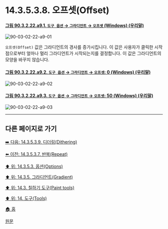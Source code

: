 # 14.3.5.3.8. 오프셋(Offset)

<a id="90-03-02-22-a9-01"></a>

#### [그림 90.3.2.22.a9.1. `도구 옵션` → `그라디언트` → `오프셋` (Windows) (우리말)](./90-03-02-22-gradient.md#90-03-02-22-a9-01)
![90-03-02-22-a9-01](https://github.com/wonder13662/gimp/assets/15767104/b0a233af-80f8-4b79-aa24-0e9c25e58fd8)

`오프셋(Offset)` 값은 그라디언트의 경사를 증가시킵니다. 이 값은 사용자가 클릭한 시작점으로부터 얼마나 멀리 그라디언트가 시작되는지를 결정합니다. 이 값은 그라디언트의 모양을 바꾸지 않습니다.

<a id="90-03-02-22-a9-02"></a>

#### [그림 90.3.2.22.a9.2. `도구 옵션` → `그라디언트` → `오프셋`: 0 (Windows) (우리말)](./90-03-02-22-gradient.md#90-03-02-22-a9-02)
![90-03-02-22-a9-02](https://github.com/wonder13662/gimp/assets/15767104/10595b32-0109-4b89-879f-3f49b83aafa0)

<a id="90-03-02-22-a9-03"></a>

#### [그림 90.3.2.22.a9.3. `도구 옵션` → `그라디언트` → `오프셋`: 50 (Windows) (우리말)](./90-03-02-22-gradient.md#90-03-02-22-a9-03)
![90-03-02-22-a9-03](https://github.com/wonder13662/gimp/assets/15767104/ced4ebb2-04a2-4e6a-aba1-6e76ef7f9006)

***

## 다른 페이지로 가기

[➡️ 다음: 14.3.5.3.9. 디더링(Dithering)](./14-03-05-03-09-dithering.md)

[⬅️ 이전: 14.3.5.3.7. 반복(Repeat)](./14-03-05-03-07-repeat.md)

[⬆️ 위: 14.3.5.3. 옵션(Options)](./14-03-05-03-00-options.md)

[⬆️ 위: 14.3.5. 그라디언트(Gradient)](./14-03-05-00-gradient.md)

[⬆️ 위: 14.3. 칠하기 도구(Paint tools)](./14-03-00-paint-tools.md)

[⬆️ 위: 14. 도구(Tools)](./14-00-tools.md)

[🏠 홈](./00-home.md)

[원문](https://docs.gimp.org/2.10/ko/gimp-tool-bucket-fill.html#idm12721)
